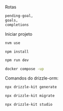 Rotas
```bash
pending-goal,
goals,
completions
```

Iniciar projeto
```bash
nvm use

npm install

npm run dev

docker compose -up 
```

Comandos do drizzle-orm:
```bash
npx drizzle-kit generate

npx drizzle-kit migrate

npx drizzle-kit studio

```